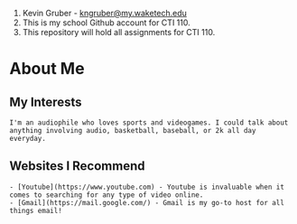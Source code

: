 1. Kevin Gruber - kngruber@my.waketech.edu
2. This is my school Github account for CTI 110.
3. This repository will hold all assignments for CTI 110.

# About Me
## My Interests
    I'm an audiophile who loves sports and videogames. I could talk about anything involving audio, basketball, baseball, or 2k all day everyday.
## Websites I Recommend
    - [Youtube](https://www.youtube.com) - Youtube is invaluable when it comes to searching for any type of video online.
    - [Gmail](https://mail.google.com/) - Gmail is my go-to host for all things email!
